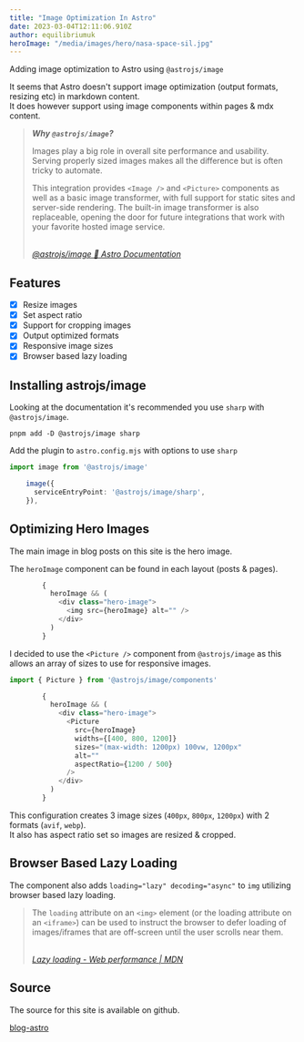 ```yaml
---
title: "Image Optimization In Astro"
date: 2023-03-04T12:11:06.910Z
author: equilibriumuk
heroImage: "/media/images/hero/nasa-space-sil.jpg"
---
```


Adding image optimization to Astro using `@astrojs/image`

It seems that Astro doesn't support image optimization (output formats, resizing etc) in markdown content.<br />
It does however support using image components within pages & mdx content.

<blockquote>
<strong><em>Why <code>@astrojs/image</code>?</em></strong><br />
<p>Images play a big role in overall site performance and usability. Serving properly sized images makes all the difference but is often tricky to automate.</p>
<p>This integration provides <code>&lt;Image /&gt;</code> and <code>&lt;Picture&gt;</code> components as well as a basic image transformer, with full support for static sites and server-side rendering. The built-in image transformer is also replaceable, opening the door for future integrations that work with your favorite hosted image service.</p>
<br/>
<cite><i class="fa fa-link"></i> <a href="https://docs.astro.build/en/guides/integrations-guide/image/" target="_blank" rel="noopener noreferrer">@astrojs/image 🚀 Astro Documentation</a></cite>
</blockquote>

## Features

- [x] Resize images
- [x] Set aspect ratio
- [x] Support for cropping images
- [x] Output optimized formats
- [x] Responsive image sizes
- [x] Browser based lazy loading

## Installing astrojs/image

Looking at the documentation it's recommended you use `sharp` with `@astrojs/image`.

```
pnpm add -D @astrojs/image sharp
```

Add the plugin to `astro.config.mjs` with options to use `sharp`

```ts
import image from '@astrojs/image'
```

```ts
    image({
      serviceEntryPoint: '@astrojs/image/sharp',
    }),
```

## Optimizing Hero Images

The main image in blog posts on this site is the hero image.

The `heroImage` component can be found in each layout (posts & pages).

```ts
        {
          heroImage && (
            <div class="hero-image">
              <img src={heroImage} alt="" />
            </div>
          )
        }
```

I decided to use the `<Picture />` component from `@astrojs/image` as this allows an array of sizes to use for responsive images.

```ts
import { Picture } from '@astrojs/image/components'
```

```ts
        {
          heroImage && (
            <div class="hero-image">
              <Picture
                src={heroImage}
                widths={[400, 800, 1200]}
                sizes="(max-width: 1200px) 100vw, 1200px"
                alt=""
                aspectRatio={1200 / 500}
              />
            </div>
          )
        }
```

This configuration creates 3 image sizes (`400px`, `800px`, `1200px`) with 2 formats (`avif`, `webp`).<br/>
It also has aspect ratio set so images are resized & cropped.

## Browser Based Lazy Loading

The component also adds `loading="lazy" decoding="async"` to `img` utilizing browser based lazy loading.

<blockquote><p>The <code>loading</code> attribute on an <code><</code><code>img</code><code>></code> element (or the loading attribute on an <code><</code><code>iframe</code><code>></code>) can be used to instruct the browser to defer loading of images/iframes that are off-screen until the user scrolls near them.</p>
<br/>
<cite><i class="fa fa-link"></i> <a href="https://developer.mozilla.org/en-US/docs/Web/Performance/Lazy_loading#images_and_iframes" target="_blank" rel="noopener noreferrer">Lazy loading - Web performance | MDN</a></cite></blockquote>

## Source

The source for this site is available on github.

<a class="github" href="https://github.com/equk/blog-astro" aria-label="View on GitHub" target="_blank" rel="noopener noreferrer"><i class="fa fa-github"></i> blog-astro</a>